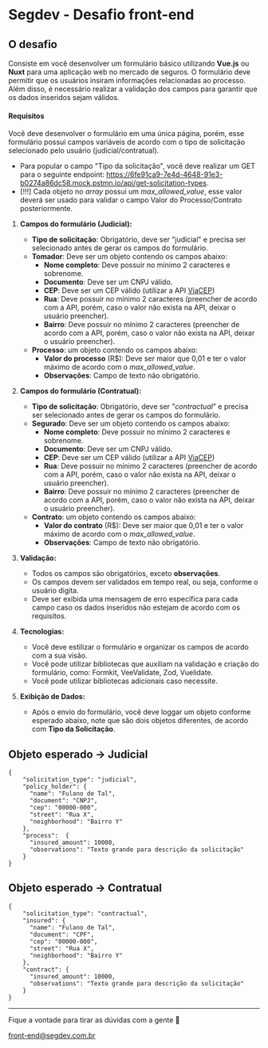 # Segdev - Desafio front-end

## O desafio
Consiste em você desenvolver um formulário básico utilizando **Vue.js** ou **Nuxt** para uma aplicação web no mercado de seguros. O formulário deve permitir que os usuários insiram informações relacionadas ao processo. Além disso, é necessário realizar a validação dos campos para garantir que os dados inseridos sejam válidos. 

#### Requisitos
Você deve desenvolver o formulário em uma única página, porém, esse formulário possui campos variáveis de acordo com o tipo de solicitação selecionado pelo usuário (judicial/contratual).

* Para popular o campo "Tipo da solicitação", você deve realizar um GET para o seguinte endpoint: https://6fe91ca9-7e4d-4648-91e3-b0274a86dc58.mock.pstmn.io/api/get-solicitation-types.
* [!!!] Cada objeto no *array* possui um *max_allowed_value*, esse valor deverá ser usado para validar o campo Valor do Processo/Contrato posteriormente.

1.  **Campos do formulário (Judicial):**
    -   **Tipo de solicitação**: Obrigatório, deve ser "judicial" e precisa ser selecionado antes de gerar os campos do formulário.
    -   **Tomador**: Deve ser um objeto contendo os campos abaixo:
	    -   **Nome completo**: Deve possuir no mínimo 2 caracteres e sobrenome.
	    -   **Documento**: Deve ser um CNPJ válido.
	    - **CEP**: Deve ser um CEP válido (utilizar a API [ViaCEP](https://viacep.com.br))
	    - **Rua**: Deve possuir no mínimo 2 caracteres (preencher de acordo com a API, porém, caso o valor não exista na API, deixar o usuário preencher).
	    - **Bairro**: Deve possuir no mínimo 2 caracteres (preencher de acordo com a API, porém, caso o valor não exista na API, deixar o usuário preencher).
	  - **Processo**: um objeto contendo os campos abaixo:
		  - **Valor do processo** (R$): Deve ser maior que 0,01 e ter o valor máximo de acordo com o *max_allowed_value*.
		  - **Observações**: Campo de texto não obrigatório.
		  
2.  **Campos do formulário (Contratual):**
    -   **Tipo de solicitação**: Obrigatório, deve ser "*contractual*" e precisa ser selecionado antes de gerar os campos do formulário.
    -   **Segurado**: Deve ser um objeto contendo os campos abaixo:
	    -   **Nome completo**: Deve possuir no mínimo 2 caracteres e sobrenome.
	    -   **Documento**: Deve ser um CNPJ válido.
	    - **CEP**: Deve ser um CEP válido (utilizar a API [ViaCEP](https://viacep.com.br))
	    - **Rua**: Deve possuir no mínimo 2 caracteres (preencher de acordo com a API, porém, caso o valor não exista na API, deixar o usuário preencher).
	    - **Bairro**: Deve possuir no mínimo 2 caracteres (preencher de acordo com a API, porém, caso o valor não exista na API, deixar o usuário preencher).
	  - **Contrato**: um objeto contendo os campos abaixo:
		  - **Valor do contrato** (R$): Deve ser maior que 0,01 e ter o valor máximo de acordo com o *max_allowed_value*.
		  - **Observações**: Campo de texto não obrigatório.
3.  **Validação:**
    
    -   Todos os campos são obrigatórios, exceto **observações**.
    -   Os campos devem ser validados em tempo real, ou seja, conforme o usuário digita.
    -   Deve ser exibida uma mensagem de erro específica para cada campo caso os dados inseridos não estejam de acordo com os requisitos.
    
4.  **Tecnologias:**

    - Você deve estilizar o formulário e organizar os campos de acordo com a sua visão.
    - Você pode utilizar bibliotecas que auxiliam na validação e criação do formulário, como: Formkit, VeeValidate, Zod, Vuelidate.
    - Você pode utilizar bibliotecas adicionais caso necessite.
   
5.  **Exibição de Dados:**
    
    -   Após o envio do formulário, você deve loggar um objeto conforme esperado abaixo, note que são dois objetos diferentes, de acordo com **Tipo da Solicitação**.

## Objeto esperado -> Judicial
    { 
	    "solicitation_type": "judicial", 
	    "policy_holder": {
		  "name": "Fulano de Tal",
		  "document": "CNPJ",
		  "cep": "00000-000",
		  "street": "Rua X",
		  "neighborhood": "Bairro Y"
		},
		"process":  {
		  "insured_amount": 10000,
		  "observations": "Texto grande para descrição da solicitação"
		}
	}

## Objeto esperado -> Contratual
    { 
	    "solicitation_type": "contractual", 
	    "insured": {
		  "name": "Fulano de Tal",
		  "document": "CPF",
		  "cep": "00000-000",
		  "street": "Rua X",
		  "neighborhood": "Bairro Y"
		},
		"contract": {
		  "insured_amount": 10000,
		  "observations": "Texto grande para descrição da solicitação"
		}
	}

---

Fique a vontade para tirar as dúvidas com a gente 🙂

front-end@segdev.com.br 
